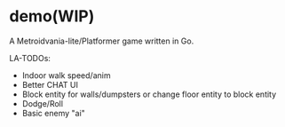 # demo(WIP)
A Metroidvania-lite/Platformer game written in Go.


LA-TODOs:
- Indoor walk speed/anim
- Better CHAT UI
- Block entity for walls/dumpsters or change floor entity to block entity
- Dodge/Roll
- Basic enemy "ai"

